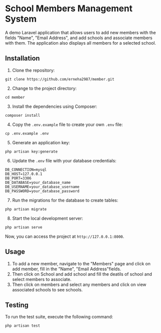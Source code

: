# School Members Management System

A demo Laravel application that allows users to add new members with the fields "Name", "Email Address", and add schools and associate members with them. The application also displays all members for a selected school.

## Installation

1. Clone the repository:
```
git clone https://github.com/erneha2987/member.git
```

2. Change to the project directory:
```
cd member
```

3. Install the dependencies using Composer:
```
composer install
```

4. Copy the `.env.example` file to create your own `.env` file:
```
cp .env.example .env
```

5. Generate an application key:
```
php artisan key:generate
```

6. Update the `.env` file with your database credentials:

```
DB_CONNECTION=mysql
DB_HOST=127.0.0.1
DB_PORT=3306
DB_DATABASE=your_database_name
DB_USERNAME=your_database_username
DB_PASSWORD=your_database_password
```

7. Run the migrations for the database to create tables:
```
php artisan migrate
```

8. Start the local development server:
```
php artisan serve
```

Now, you can access the project at `http://127.0.0.1:8000`.

## Usage

1. To add a new member, navigate to the "Members" page and click on add member, fill in the "Name", "Email Address"fields.
2. Then click on School and add school and fill the deatils of school and select members to associate.
3. Then click on members and select any members and click on view associated schools to see schools.

## Testing

To run the test suite, execute the following command:

```
php artisan test
```